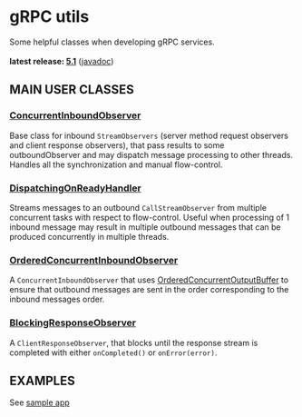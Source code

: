 # gRPC utils

Some helpful classes when developing gRPC services.<br/>
<br/>
**latest release: [5.1](https://search.maven.org/artifact/pl.morgwai.base/grpc-utils/5.1/jar)**
([javadoc](https://javadoc.io/doc/pl.morgwai.base/grpc-utils/5.1))


## MAIN USER CLASSES

### [ConcurrentInboundObserver](src/main/java/pl/morgwai/base/grpc/utils/ConcurrentInboundObserver.java)
Base class for inbound `StreamObservers` (server method request observers and client response observers), that pass results to some outboundObserver and may dispatch message processing to other threads. Handles all the synchronization and manual flow-control.

### [DispatchingOnReadyHandler](src/main/java/pl/morgwai/base/grpc/utils/DispatchingOnReadyHandler.java)
Streams messages to an outbound `CallStreamObserver` from multiple concurrent tasks with respect to flow-control. Useful when processing of 1 inbound message may result in multiple outbound messages that can be produced concurrently in multiple threads.

### [OrderedConcurrentInboundObserver](src/main/java/pl/morgwai/base/grpc/utils/OrderedConcurrentInboundObserver.java)
A `ConcurrentInboundObserver` that uses [OrderedConcurrentOutputBuffer](https://github.com/morgwai/java-utils/blob/v3.0/src/main/java/pl/morgwai/base/utils/concurrent/OrderedConcurrentOutputBuffer.java) to ensure that outbound messages are sent in the order corresponding to the inbound messages order.

### [BlockingResponseObserver](src/main/java/pl/morgwai/base/grpc/utils/BlockingResponseObserver.java)
A `ClientResponseObserver`, that blocks until the response stream is completed with either `onCompleted()` or `onError(error)`.


## EXAMPLES

See [sample app](sample)

